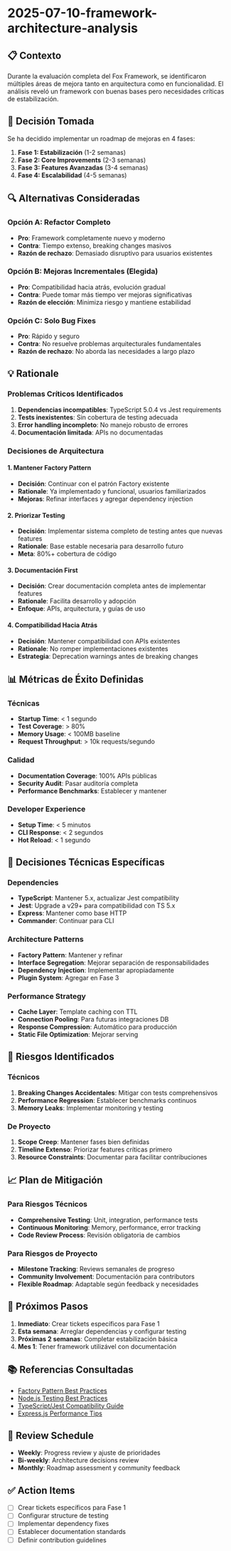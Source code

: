 # 2025-07-10-framework-architecture-analysis

## 📋 Contexto

Durante la evaluación completa del Fox Framework, se identificaron múltiples áreas de mejora tanto en arquitectura como en funcionalidad. El análisis reveló un framework con buenas bases pero necesidades críticas de estabilización.

## 🎯 Decisión Tomada

Se ha decidido implementar un roadmap de mejoras en 4 fases:

1. **Fase 1: Estabilización** (1-2 semanas)
2. **Fase 2: Core Improvements** (2-3 semanas) 
3. **Fase 3: Features Avanzadas** (3-4 semanas)
4. **Fase 4: Escalabilidad** (4-5 semanas)

## 🔍 Alternativas Consideradas

### Opción A: Refactor Completo
- **Pro**: Framework completamente nuevo y moderno
- **Contra**: Tiempo extenso, breaking changes masivos
- **Razón de rechazo**: Demasiado disruptivo para usuarios existentes

### Opción B: Mejoras Incrementales (Elegida)
- **Pro**: Compatibilidad hacia atrás, evolución gradual
- **Contra**: Puede tomar más tiempo ver mejoras significativas
- **Razón de elección**: Minimiza riesgo y mantiene estabilidad

### Opción C: Solo Bug Fixes
- **Pro**: Rápido y seguro
- **Contra**: No resuelve problemas arquitecturales fundamentales
- **Razón de rechazo**: No aborda las necesidades a largo plazo

## 💡 Rationale

### Problemas Críticos Identificados
1. **Dependencias incompatibles**: TypeScript 5.0.4 vs Jest requirements
2. **Tests inexistentes**: Sin cobertura de testing adecuada
3. **Error handling incompleto**: No manejo robusto de errores
4. **Documentación limitada**: APIs no documentadas

### Decisiones de Arquitectura

#### 1. Mantener Factory Pattern
- **Decisión**: Continuar con el patrón Factory existente
- **Rationale**: Ya implementado y funcional, usuarios familiarizados
- **Mejoras**: Refinar interfaces y agregar dependency injection

#### 2. Priorizar Testing
- **Decisión**: Implementar sistema completo de testing antes que nuevas features
- **Rationale**: Base estable necesaria para desarrollo futuro
- **Meta**: 80%+ cobertura de código

#### 3. Documentación First
- **Decisión**: Crear documentación completa antes de implementar features
- **Rationale**: Facilita desarrollo y adopción
- **Enfoque**: APIs, arquitectura, y guías de uso

#### 4. Compatibilidad Hacia Atrás
- **Decisión**: Mantener compatibilidad con APIs existentes
- **Rationale**: No romper implementaciones existentes
- **Estrategia**: Deprecation warnings antes de breaking changes

## 📊 Métricas de Éxito Definidas

### Técnicas
- **Startup Time**: < 1 segundo
- **Test Coverage**: > 80%
- **Memory Usage**: < 100MB baseline
- **Request Throughput**: > 10k requests/segundo

### Calidad
- **Documentation Coverage**: 100% APIs públicas
- **Security Audit**: Pasar auditoría completa
- **Performance Benchmarks**: Establecer y mantener

### Developer Experience
- **Setup Time**: < 5 minutos
- **CLI Response**: < 2 segundos
- **Hot Reload**: < 1 segundo

## 🔧 Decisiones Técnicas Específicas

### Dependencies
- **TypeScript**: Mantener 5.x, actualizar Jest compatibility
- **Jest**: Upgrade a v29+ para compatibilidad con TS 5.x
- **Express**: Mantener como base HTTP
- **Commander**: Continuar para CLI

### Architecture Patterns
- **Factory Pattern**: Mantener y refinar
- **Interface Segregation**: Mejorar separación de responsabilidades
- **Dependency Injection**: Implementar apropiadamente
- **Plugin System**: Agregar en Fase 3

### Performance Strategy
- **Cache Layer**: Template caching con TTL
- **Connection Pooling**: Para futuras integraciones DB
- **Response Compression**: Automático para producción
- **Static File Optimization**: Mejorar serving

## 🚨 Riesgos Identificados

### Técnicos
1. **Breaking Changes Accidentales**: Mitigar con tests comprehensivos
2. **Performance Regression**: Establecer benchmarks continuos
3. **Memory Leaks**: Implementar monitoring y testing

### De Proyecto
1. **Scope Creep**: Mantener fases bien definidas
2. **Timeline Extenso**: Priorizar features críticas primero
3. **Resource Constraints**: Documentar para facilitar contribuciones

## 📈 Plan de Mitigación

### Para Riesgos Técnicos
- **Comprehensive Testing**: Unit, integration, performance tests
- **Continuous Monitoring**: Memory, performance, error tracking
- **Code Review Process**: Revisión obligatoria de cambios

### Para Riesgos de Proyecto
- **Milestone Tracking**: Reviews semanales de progreso
- **Community Involvement**: Documentación para contributors
- **Flexible Roadmap**: Adaptable según feedback y necesidades

## 🎯 Próximos Pasos

1. **Inmediato**: Crear tickets específicos para Fase 1
2. **Esta semana**: Arreglar dependencias y configurar testing
3. **Próximas 2 semanas**: Completar estabilización básica
4. **Mes 1**: Tener framework utilizável con documentación

## 📚 Referencias Consultadas

- [Factory Pattern Best Practices](https://refactoring.guru/design-patterns/factory-method)
- [Node.js Testing Best Practices](https://github.com/goldbergyoni/javascript-testing-best-practices)
- [TypeScript/Jest Compatibility Guide](https://jestjs.io/docs/getting-started#using-typescript)
- [Express.js Performance Tips](https://expressjs.com/en/advanced/best-practice-performance.html)

## 🔄 Review Schedule

- **Weekly**: Progress review y ajuste de prioridades
- **Bi-weekly**: Architecture decisions review
- **Monthly**: Roadmap assessment y community feedback

## ✅ Action Items

- [ ] Crear tickets específicos para Fase 1
- [ ] Configurar structure de testing
- [ ] Implementar dependency fixes
- [ ] Establecer documentation standards
- [ ] Definir contribution guidelines
